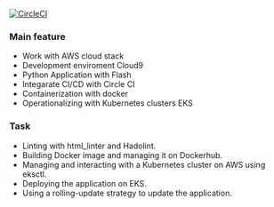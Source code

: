 [![CircleCI](https://circleci.com/gh/linh626688/uda-devops-capstone.svg?style=svg)](https://circleci.com/gh/linh626688/uda-devops-capstone)


### Main feature
* Work with AWS cloud stack 
* Development enviroment Cloud9
* Python Application with Flash
* Integarate CI/CD with Circle CI
* Containerization with docker
* Operationalizing with Kubernetes clusters EKS

### Task 
- Linting with html_linter and Hadolint.
- Building Docker image and managing it on Dockerhub.
- Managing and interacting with a Kubernetes cluster on AWS using eksctl.
- Deploying the application on EKS.
- Using a rolling-update strategy to update the application.
